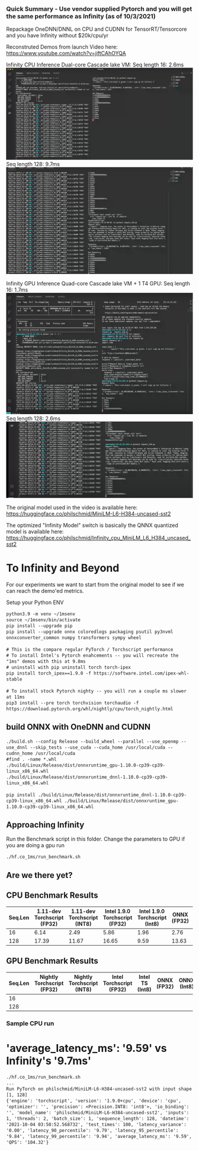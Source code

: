 
### Quick Summary - Use vendor supplied Pytorch and you will get the same performance as Infinity (as of 10/3/2021)
Repackage OneDNN/DNNL on CPU and CUDNN for TensorRT/Tensorcore and you have Infinity without $20k/cpu/yr


Reconstruted Demos from launch Video here: https://www.youtube.com/watch?v=jiftCAhOYQA

Infinity CPU Inference Dual-core Cascade lake VM:
Seq length 16:  2.6ms
![cpu 16](images/cpu_16_2_5ms.png)
Seq length 128:  9.7ms
![gpu 128](images/cpu_9_7ms.png)

Infinity GPU Inference Quad-core Cascade lake VM + 1 T4 GPU:
Seq length 16:  1.7ms
![cpu 16](images/gpu_16_1_7ms.png)
Seq length 128:  2.6ms
![gpu 128](images/gpu_128_2_6ms.png)


The original model used in the video is available here: https://huggingface.co/philschmid/MiniLM-L6-H384-uncased-sst2

The optimized "Infinity Model" switch is basically the QNNX quantized model is available here:
	https://huggingface.co/philschmid/Infinity_cpu_MiniLM_L6_H384_uncased_sst2

# To Infinity and Beyond
For our experiments we want to start from the original model to see if we can reach the demo'ed metrics. 

Setup your Python ENV
```
python3.9 -m venv ~/1msenv
source ~/1msenv/bin/activate
pip install --upgrade pip
pip install --upgrade onnx coloredlogs packaging psutil py3nvml onnxconverter_common numpy transformers sympy wheel

# This is the compare regular PyTorch / Torchscript performance
# To install Intel's Pytorch enahcements -- you will recreate the "1ms" demos with this at 9.8ms
# uninstall with pip uninstall torch torch-ipex
pip install torch_ipex==1.9.0 -f https://software.intel.com/ipex-whl-stable

# To install stock Pytorch nighty -- you will run a couple ms slower at 11ms
pip3 install --pre torch torchvision torchaudio -f https://download.pytorch.org/whl/nightly/cpu/torch_nightly.html

```

## build ONNX with OneDNN and CUDNN

```
./build.sh --config Release --build_wheel --parallel --use_openmp --use_dnnl --skip_tests --use_cuda --cuda_home /usr/local/cuda --cudnn_home /usr/local/cuda
#find . -name *.whl
./build/Linux/Release/dist/onnxruntime_gpu-1.10.0-cp39-cp39-linux_x86_64.whl
./build/Linux/Release/dist/onnxruntime_dnnl-1.10.0-cp39-cp39-linux_x86_64.whl

pip install ./build/Linux/Release/dist/onnxruntime_dnnl-1.10.0-cp39-cp39-linux_x86_64.whl ./build/Linux/Release/dist/onnxruntime_gpu-1.10.0-cp39-cp39-linux_x86_64.whl
```

## Approaching Infinity
Run the Benchmark script in this folder. Change the parameters to GPU if you are doing a gpu run

```
./hf.co_1ms/run_benchmark.sh
```

## Are we there yet? 

## CPU Benchmark Results

| Seq.Len |  1.11-dev Torchscript (FP32) | 1.11-dev Torchscript (INT8) | Intel 1.9.0 Torchscript (FP32) | Intel 1.9.0 Torchscript (Int8) | ONNX (FP32) | ONNX (Int8) |
|---------| ----------- | ----------- | ----------- | ----------- | ----------- | ----------- |
| 16 |6.14|2.49|5.86|1.96|2.76|1.24|
| 128 |17.39|11.67|16.65|9.59|13.63|7.48|

## GPU Benchmark Results

| Seq.Len |  Nightly Torchscript (FP32) | Nightly Torchscript (INT8) | Intel Torchscript (FP32) | Intel TS (Int8) | ONNX (FP32) | ONNX (Int8) |
|---------| ----------- | ----------- | ----------- | ----------- | ----------- | ----------- |
| 16 |      |        |||||
| 128 | |    |        | ||||


### Sample CPU run

# 'average_latency_ms': '9.59'  vs Infinity's '9.7ms'

```
./hf.co_1ms/run_benchmark.sh
...
Run PyTorch on philschmid/MiniLM-L6-H384-uncased-sst2 with input shape [1, 128]
{'engine': 'torchscript', 'version': '1.9.0+cpu', 'device': 'cpu', 'optimizer': '', 'precision': <Precision.INT8: 'int8'>, 'io_binding': '', 'model_name': 'philschmid/MiniLM-L6-H384-uncased-sst2', 'inputs': 1, 'threads': 2, 'batch_size': 1, 'sequence_length': 128, 'datetime': '2021-10-04 03:50:52.568732', 'test_times': 100, 'latency_variance': '0.00', 'latency_90_percentile': '9.79', 'latency_95_percentile': '9.84', 'latency_99_percentile': '9.94', 'average_latency_ms': '9.59', 'QPS': '104.32'}
```


